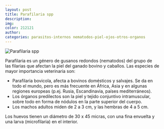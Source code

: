 ```yaml
---
layout: post
title: Parafilaria spp
description:
img:
color: 212121
author:
categories: parasitos-internos nematodos-piel-ojos-otros-organos
---
```

![Parafilaria spp]({{site.baseurl}}/images/image19.png)

Parafilaria es un género de gusanos redondos (nematodos) del grupo de las filarias que afectan la piel del ganado bovino y caballos.
Las especies de mayor importancia veterinaria son:
*	Parafilaria bovicola, afecta a bovinos domésticos y salvajes. Se da en todo el mundo, pero es más frecuente en África, Asia y en algunas regiones europeas (p.ej. Rusia, Escandinavia, países mediterráneos). 
*	Los órganos predilectos son la piel y tejido conjuntivo intramuscular, sobre todo en forma de nódulos en la parte superior del cuerpo.
*	Los machos adultos miden de 2 a 3 cm, y las hembras de 4 a 5 cm.

Los huevos tienen un diámetro de 30 x 45 micras, con una fina envuelta y una larva (microfilaria) en el interior.
